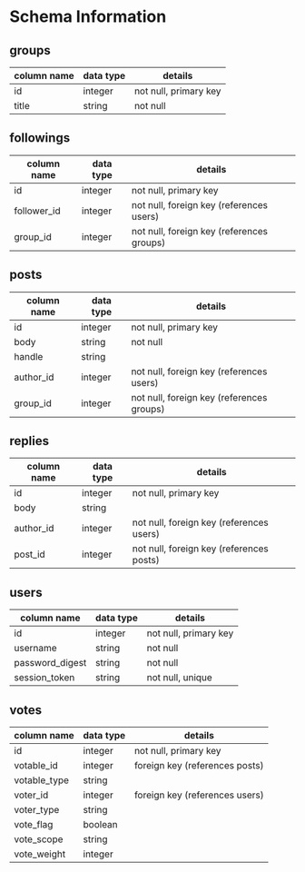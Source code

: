 # Schema Information

## groups
column name | data type | details
------------|-----------|-----------------------
id          | integer   | not null, primary key
title       | string    | not null

## followings
column name | data type | details
------------|-----------|-----------------------
id          | integer   | not null, primary key
follower_id | integer   | not null, foreign key (references users)
group_id    | integer   | not null, foreign key (references groups)

## posts
column name | data type | details
------------|-----------|-----------------------
id          | integer   | not null, primary key
body        | string    | not null
handle      | string    |
author_id   | integer   | not null, foreign key (references users)
group_id    | integer   | not null, foreign key (references groups)

## replies
column name | data type | details
------------|-----------|-----------------------
id          | integer   | not null, primary key
body        | string    |
author_id   | integer   | not null, foreign key (references users)
post_id     | integer   | not null, foreign key (references posts)

## users
column name     | data type | details
----------------|-----------|-----------------------
id              | integer   | not null, primary key
username        | string    | not null
password_digest | string    | not null
session_token   | string    | not null, unique

## votes
column name | data type | details
------------|-----------|-----------------------
id          | integer   | not null, primary key
votable_id  | integer   | foreign key (references posts)
votable_type| string    |
voter_id    | integer   | foreign key (references users)
voter_type  | string    |
vote_flag   | boolean   |
vote_scope  | string    |
vote_weight | integer   |
